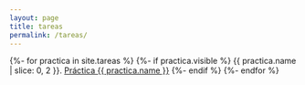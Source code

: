 ```yaml
---
layout: page
title: tareas
permalink: /tareas/
---
```


{%- for practica in site.tareas %}
  {%- if practica.visible %}
{{ practica.name | slice: 0, 2  }}.  <a href="{{ practica.url }}">Práctica {{ practica.name }}</a>
  {%- endif %}
{%- endfor %}

